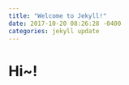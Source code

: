 ```yaml
---
title: "Welcome to Jekyll!"
date: 2017-10-20 08:26:28 -0400
categories: jekyll update
---
```

# Hi~!
